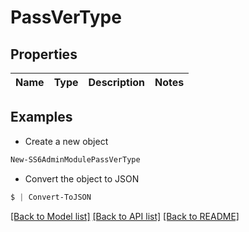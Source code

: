 # PassVerType
## Properties

Name | Type | Description | Notes
------------ | ------------- | ------------- | -------------

## Examples

- Create a new object
```powershell
New-SS6AdminModulePassVerType 
```

- Convert the object to JSON
```powershell
$ | Convert-ToJSON
```


[[Back to Model list]](../README.md#documentation-for-models) [[Back to API list]](../README.md#documentation-for-api-endpoints) [[Back to README]](../README.md)

